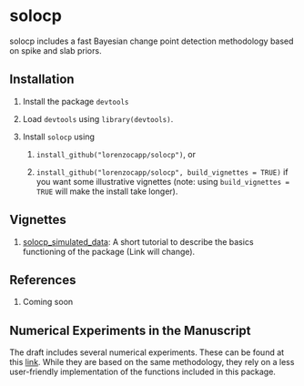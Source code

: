 
<!-- README.md is generated from README.Rmd. Please edit that file -->
solocp
=======

<!-- badges: start -->
<!-- badges: end -->
solocp includes a fast Bayesian change point detection methodology based on spike and slab priors.

Installation
------------

1.  Install the package `devtools`

2.  Load `devtools` using `library(devtools)`.

3.  Install `solocp` using

    1.  `install_github("lorenzocapp/solocp")`, or

    2.  `install_github("lorenzocapp/solocp", build_vignettes = TRUE)` if you want some illustrative vignettes (note: using `build_vignettes = TRUE` will make the install take longer).

Vignettes
---------

1.  [solocp_simulated_data](https://github.com/lorenzocapp/solocp/blob/main/vignettes/solocp_vignette.Rmd): A short tutorial to describe the basics functioning of the package (Link will change).

References
----------

1.  Coming soon


Numerical Experiments in the Manuscript
----------

The draft includes several numerical experiments. These can be found at this [link](https://github.com/lorenzocapp/solocp_experiments). While they are based on the same methodology, they rely on a less user-friendly implementation of the functions included in this package. 
